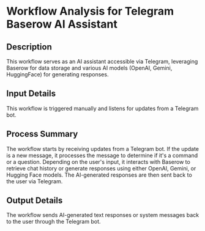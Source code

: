 # Workflow Analysis for Telegram Baserow AI Assistant

## Description
This workflow serves as an AI assistant accessible via Telegram, leveraging Baserow for data storage and various AI models (OpenAI, Gemini, HuggingFace) for generating responses.

## Input Details
This workflow is triggered manually and listens for updates from a Telegram bot.

## Process Summary
The workflow starts by receiving updates from a Telegram bot. If the update is a new message, it processes the message to determine if it's a command or a question. Depending on the user's input, it interacts with Baserow to retrieve chat history or generate responses using either OpenAI, Gemini, or Hugging Face models. The AI-generated responses are then sent back to the user via Telegram.

## Output Details
The workflow sends AI-generated text responses or system messages back to the user through the Telegram bot.
